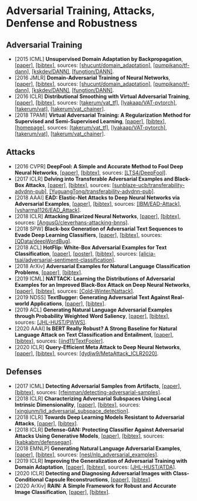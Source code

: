 # Adversarial Training, Attacks, Denfense and Robustness

## Adversarial Training
- [2015 ICML] **Unsupervised Domain Adaptation by Backpropagation**, [[paper]](http://proceedings.mlr.press/v37/ganin15.pdf), [[bibtex]](/Bibtex/Unsupervised%20Domain%20Adaptation%20by%20Backpropagation.bib), sources: [[shucunt/domain_adaptation]](https://github.com/shucunt/domain_adaptation), [[pumpikano/tf-dann]](https://github.com/pumpikano/tf-dann), [[kskdev/DANN]](https://github.com/kskdev/DANN), [[fungtion/DANN]](https://github.com/fungtion/DANN).
- [2016 JMLR] **Domain-Adversarial Training of Neural Networks**, [[paper]](http://jmlr.org/papers/volume17/15-239/15-239.pdf), [[bibtex]](/Bibtex/Domain-Adversarial%20Training%20of%20Neural%20Networks.bib), sources: [[shucunt/domain_adaptation]](https://github.com/shucunt/domain_adaptation), [[pumpikano/tf-dann]](https://github.com/pumpikano/tf-dann), [[kskdev/DANN]](https://github.com/kskdev/DANN), [[fungtion/DANN]](https://github.com/fungtion/DANN).
- [2016 ICLR] **Distributional Smoothing with Virtual Adversarial Training**, [[paper]](https://arxiv.org/pdf/1507.00677.pdf), [[bibtex]](/Bibtex/Distributional%20Smoothing%20with%20Virtual%20Adversarial%20Training.bib), sources: [[takerum/vat_tf]](https://github.com/takerum/vat_tf), [[lyakaap/VAT-pytorch]](https://github.com/lyakaap/VAT-pytorch), [[takerum/vat]](https://github.com/takerum/vat), [[takerum/vat_chainer]](https://github.com/takerum/vat_chainer/).
- [2018 TPAMI] **Virtual Adversarial Training: A Regularization Method for Supervised and Semi-Supervised Learning**, [[paper]](https://arxiv.org/pdf/1704.03976.pdf), [[bibtex]](/Bibtex/Virtual%20Adversarial%20Training%20-%20A%20Regularization%20Method%20for%20Supervised%20and%20Semi-Supervised%20Learning.bib), [[homepage]](https://takerum.github.io), sources: [[takerum/vat_tf]](https://github.com/takerum/vat_tf), [[lyakaap/VAT-pytorch]](https://github.com/lyakaap/VAT-pytorch), [[takerum/vat]](https://github.com/takerum/vat), [[takerum/vat_chainer]](https://github.com/takerum/vat_chainer/).

## Attacks
- [2016 CVPR] **DeepFool: A Simple and Accurate Method to Fool Deep Neural Networks**, [[paper]](https://www.cv-foundation.org/openaccess/content_cvpr_2016/papers/Moosavi-Dezfooli_DeepFool_A_Simple_CVPR_2016_paper.pdf), [[bibtex]](/Bibtex/DeepFool%20-%20a%20simple%20and%20accurate%20method%20to%20fool%20deep%20neural%20networks.bib), sources: [[LTS4/DeepFool]](https://github.com/lts4/deepfool).
- [2017 ICLR] **Delving into Transferable Adversarial Examples and Black-Box Attacks**, [[paper]](https://openreview.net/pdf?id=Sys6GJqxl), [[bibtex]](/Bibtex/Delving%20into%20Transferable%20Adversarial%20Examples%20and%20Black-Box%20Attacks.bib), sources: [[sunblaze-ucb/transferability-advdnn-pub]](https://github.com/sunblaze-ucb/transferability-advdnn-pub), [[YuguangTong/transferability-advdnn-pub]](https://github.com/YuguangTong/transferability-advdnn-pub).
- [2018 AAAI] **EAD: Elastic-Net Attacks to Deep Neural Networks via Adversarial Examples**, [[paper]](https://arxiv.org/pdf/1709.04114.pdf), [[bibtex]](/Bibtex/Elastic-Net%20Attacks%20to%20Deep%20Neural%20Networks%20via%20Adversarial%20Examples.bib), sources: [[IBM/EAD-Attack]](https://github.com/IBM/EAD-Attack), [[ysharma1126/EAD_Attack]](https://github.com/ysharma1126/EAD_Attack).
- [2018 ICLR] **Attacking Binarized Neural Networks**, [[paper]](https://openreview.net/pdf?id=HkTEFfZRb), [[bibtex]](/Bibtex/Attacking%20Binarized%20Neural%20Networks.bib), sources: [[AngusG/cleverhans-attacking-bnns]](https://github.com/AngusG/cleverhans-attacking-bnns).
- [2018 SPW] **Black-box Generation of Adversarial Text Sequences to Evade Deep Learning Classifiers**, [[paper]](https://arxiv.org/pdf/1801.04354.pdf), [[bibtex]](/Bibtex/Black-box%20Generation%20of%20Adversarial%20Text%20Sequences%20to%20Evade%20Deep%20Learning%20Classifiers.bib), sources: [[QData/deepWordBug]](https://github.com/QData/deepWordBug).
- [2018 ACL] **HotFlip: White-Box Adversarial Examples for Text Classification**, [[paper]](http://aclweb.org/anthology/P18-2006), [[poster]](http://anthology.aclweb.org/attachments/P/P18/P18-2006.Poster.pdf), [[bibtex]](/Bibtex/HotFlip%20-%20White-Box%20Adversarial%20Examples%20for%20Text%20Classification.bib), sources: [[alicia-tsai/adversarial-sentiment-classification]](https://github.com/alicia-tsai/adversarial-sentiment-classification).
- [2018 ArXiv] **Adversarial Examples for Natural Language Classification Problems**, [[paper]](https://openreview.net/pdf?id=r1QZ3zbAZ), [[bibtex]](/Bibtex/Adversarial%20Examples%20for%20Natural%20Language%20Classification%20Problems.bib).
- [2019 ICML] **NATTACK: Learning the Distributions of Adversarial Examples for an Improved Black-Box Attack on Deep Neural Networks**, [[paper]](http://proceedings.mlr.press/v97/li19g/li19g.pdf), [[bibtex]](/Bibtex/NATTACK.bib), sources: [[Cold-Winter/Nattack]](https://github.com/Cold-Winter/Nattack).
- [2019 NDSS] **TextBugger: Generating Adversarial Text Against Real-world Applications**, [[paper]](https://arxiv.org/pdf/1812.05271.pdf), [[bibtex]](/Bibtex/TextBugger%20-%20Generating%20Adversarial%20Text%20Against%20Real-world%20Applications.bib).
- [2019 ACL] **Generating Natural Language Adversarial Examples through Probability Weighted Word Saliency**, [[paper]](https://www.aclweb.org/anthology/P19-1103.pdf), [[bibtex]](/Bibtex/Generating%20Natural%20Language%20Adversarial%20Examples%20through%20Probability%20Weighted%20Word%20Saliency.bib), sources: [[JHL-HUST/PWWS]](https://github.com/JHL-HUST/PWWS).
- [2020 AAAI] **Is BERT Really Robust? A Strong Baseline for Natural Language Attack on Text Classification and Entailment**, [[paper]](https://arxiv.org/pdf/1907.11932.pdf), [[bibtex]](/Bibtex/Is%20BERT%20Really%20Robust%20A%20Strong%20Baseline%20for%20Natural%20Language%20Attack%20on%20Text%20Classification%20and%20Entailment.bib), sources: [[jind11/TextFooler]](https://github.com/jind11/TextFooler).
- [2020 ICLR] **Query-Efficient Meta Attack to Deep Neural Networks**, [[paper]](https://openreview.net/pdf?id=Skxd6gSYDS), [[bibtex]](/Bibtex/Query-Efficient%20Meta%20Attack%20to%20Deep%20Neural%20Networks.bib), sources: [[dydjw9/MetaAttack_ICLR2020]](https://github.com/dydjw9/MetaAttack_ICLR2020/).

## Defenses
- [2017 ICML] **Detecting Adversarial Samples from Artifacts**, [[paper]](https://arxiv.org/pdf/1703.00410.pdf), [[bibtex]](/Bibtex/Detecting%20Adversarial%20Samples%20from%20Artifacts.bib), sources: [[rfeinman/detecting-adversarial-samples]](https://github.com/rfeinman/detecting-adversarial-samples).
- [2018 ICLR] **Characterizing Adversarial Subspaces Using Local Intrinsic Dimensionality**, [[paper]](https://openreview.net/pdf?id=B1gJ1L2aW), [[bibtex]](/Bibtex/Characterizing%20Adversarial%20Subspaces%20Using%20Local%20Intrinsic%20Dimensionality.bib), sources: [[xingjunm/lid_adversarial_subspace_detection]](https://github.com/xingjunm/lid_adversarial_subspace_detection).
- [2018 ICLR] **Towards Deep Learning Models Resistant to Adversarial Attacks**, [[paper]](https://openreview.net/pdf?id=rJzIBfZAb), [[bibtex]](/Bibtex/Towards%20Deep%20Learning%20Models%20Resistant%20to%20Adversarial%20Attacks.bib).
- [2018 ICLR] **Defense-GAN: Protecting Classifier Against Adversarial Attacks Using Generative Models**, [[paper]](https://openreview.net/pdf?id=BkJ3ibb0-), [[bibtex]](/Bibtex/Defense-GAN%20-%20Protecting%20Classifier%20Against%20Adversarial%20Attacks%20Using%20Generative%20Models.bib), sources: [[kabkabm/defensegan]](https://github.com/kabkabm/defensegan).
- [2018 EMNLP] **Generating Natural Language Adversarial Examples**, [[paper]](http://aclweb.org/anthology/D18-1316), [[bibtex]](/Bibtex/Generating%20Natural%20Language%20Adversarial%20Examples.bib), sources: [[nesl/nlp_adversarial_examples]](https://github.com/nesl/nlp_adversarial_examples).
- [2019 ICLR] **Improving the Generalization of Adversarial Training with Domain Adaptation**, [[paper]](https://openreview.net/pdf?id=SyfIfnC5Ym), [[bibtex]](/Bibtex/Improving%20the%20Generalization%20of%20Adversarial%20Training%20with%20Domain%20Adaptation.bib), sources: [[JHL-HUST/ATDA]](https://github.com/JHL-HUST/ATDA).
- [2020 ICLR] **Detecting and Diagnosing Adversarial Images with Class-Conditional Capsule Reconstructions**, [[paper]](https://openreview.net/pdf?id=Skgy464Kvr), [[bibtex]](/Bibtex/Detecting%20and%20Diagnosing%20Adversarial%20Images%20with%20Class-Conditional%20Capsule%20Reconstructions.bib).
- [2020 ArXiv] **RAIN: A Simple Framework for Robust and Accurate Image Classification**, [[paper]](https://arxiv.org/pdf/2004.14798.pdf), [[bibtex]](/Bibtex/RAIN.bib).
